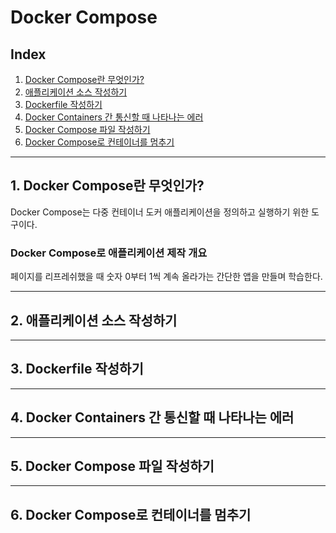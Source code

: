 # Docker Compose

## Index

1. [Docker Compose란 무엇인가?](#1-docker-compose란-무엇인가)
2. [애플리케이션 소스 작성하기](#2-애플리케이션-소스-작성하기)
3. [Dockerfile 작성하기](#3-dockerfile-작성하기)
4. [Docker Containers 간 통신할 때 나타나는 에러](#4-docker-containers-간-통신할-때-나타나는-에러)
5. [Docker Compose 파일 작성하기](#5-docker-compose-파일-작성하기)
6. [Docker Compose로 컨테이너를 멈추기](#6-docker-compose로-컨테이너를-멈추기)

---

## 1. Docker Compose란 무엇인가?

Docker Compose는 다중 컨테이너 도커 애플리케이션을 정의하고 실행하기 위한 도구이다.

### Docker Compose로 애플리케이션 제작 개요

페이지를 리프레쉬했을 때 숫자 0부터 1씩 계속 올라가는 간단한 앱을 만들며 학습한다.

---

## 2. 애플리케이션 소스 작성하기

---

## 3. Dockerfile 작성하기

---

## 4. Docker Containers 간 통신할 때 나타나는 에러

---

## 5. Docker Compose 파일 작성하기

---

## 6. Docker Compose로 컨테이너를 멈추기
